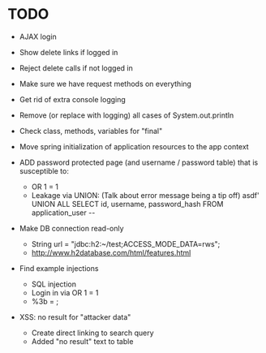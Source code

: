 # TODO
- AJAX login
- Show delete links if logged in
- Reject delete calls if not logged in
- Make sure we have request methods on everything
- Get rid of extra console logging
- Remove (or replace with logging) all cases of System.out.println
- Check class, methods, variables for "final"

- Move spring initialization of application resources to the app context

- ADD password protected page (and username / password table) that is susceptible to:
    - OR 1 = 1 
    - Leakage via UNION: (Talk about error message being a tip off)
        asdf' UNION ALL SELECT id, username, password_hash FROM application_user --

- Make DB connection read-only
    - String url = "jdbc:h2:~/test;ACCESS_MODE_DATA=rws";
    - http://www.h2database.com/html/features.html
    
- Find example injections
    - SQL injection
    - Login in via OR 1 = 1
    - %3b = ;
    
    
- XSS: no result for "attacker data"
    - Create direct linking to search query
    - Added "no result" text to table